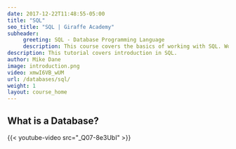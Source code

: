 ```yaml
---
date: 2017-12-22T11:48:55-05:00
title: "SQL"
seo_title: "SQL | Giraffe Academy"
subheader:
     greeting: SQL - Database Programming Language
     description: This course covers the basics of working with SQL. Work your way through the videos and we'll teach you everything you need to know to interact with database management systems and create powerful relational databases!
description: This tutorial covers introduction in SQL.
author: Mike Dane
image: introduction.png
video: xmwI6VB_wUM
url: /databases/sql/
weight: 1
layout: course_home
---
```

## What is a Database?
{{< youtube-video src="_Q07-8e3UbI" >}}

